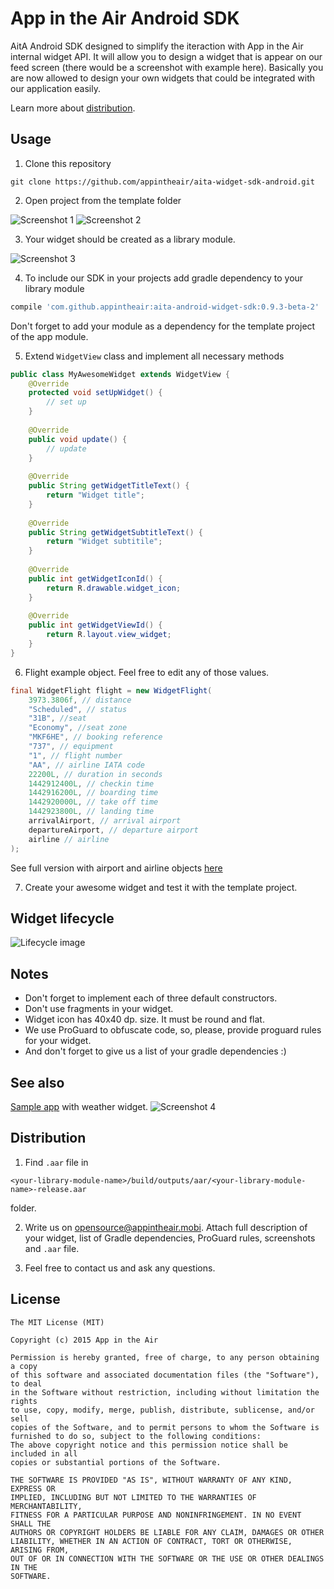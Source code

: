 # App in the Air Android SDK
AitA Android SDK designed to simplify the iteraction with App in the Air internal widget API. It will allow you to design a widget that is appear on our feed screen (there would be a screenshot with example here). Basically you are now allowed to design your own widgets that could be integrated with our application easily.

Learn more about  [distribution](#distribution).

## Usage
1) Clone this repository

```shell
git clone https://github.com/appintheair/aita-widget-sdk-android.git
```

2) Open project from the template folder

![Screenshot 1](https://habrastorage.org/files/b65/380/1ee/b653801eeb39447084cf21a6ec3e11e0.png)
![Screenshot 2](https://habrastorage.org/files/032/d1e/e97/032d1ee975514cf096d235bb76d4df46.png)

3) Your widget should be created as a library module.

![Screenshot 3](https://habrastorage.org/files/788/d2f/99e/788d2f99edff4698b7065acd9bb81965.png)
    
4) To include our SDK in your projects add gradle dependency to your library module

```gradle
compile 'com.github.appintheair:aita-android-widget-sdk:0.9.3-beta-2'
```

Don't forget to add your module as a dependency for the template project of the app module.

5) Extend `WidgetView` class and implement all necessary methods

```java
public class MyAwesomeWidget extends WidgetView {
	@Override
	protected void setUpWidget() {
		// set up
	}
	
	@Override
	public void update() {
		// update
	}
	
	@Override
	public String getWidgetTitleText() {
		return "Widget title";
	}
	
	@Override
	public String getWidgetSubtitleText() {
		return "Widget subtitile";
	}
	
	@Override
	public int getWidgetIconId() {
		return R.drawable.widget_icon;
	}
	
	@Override
	public int getWidgetViewId() {
		return R.layout.view_widget;
	}
}
```
    
6) Flight example object. Feel free to edit any of those values.

```java
final WidgetFlight flight = new WidgetFlight(
	3973.3806f, // distance
	"Scheduled", // status
	"31B", //seat
	"Economy", //seat zone
	"MKF6HE", // booking reference
	"737", // equipment
	"1", // flight number
	"AA", // airline IATA code
	22200L, // duration in seconds
	1442912400L, // checkin time
	1442916200L, // boarding time
	1442920000L, // take off time
	1442923800L, // landing time
	arrivalAirport, // arrival airport
	departureAirport, // departure airport
	airline // airline
);
```

See full version with airport and airline objects [here](https://github.com/appintheair/aita-android-widget-sdk/blob/master/sample/app/src/main/java/com/aita/aitawidgetsample/MainActivity.java)

7) Create your awesome widget and test it with the template project. 

## Widget lifecycle
![Lifecycle image](https://habrastorage.org/files/cd5/124/77f/cd512477f5b44c10989e6520212f07f9.png)

## Notes
* Don't forget to implement each of three default constructors.
* Don't use fragments in your widget.
* Widget icon has 40x40 dp. size. It must be round and flat.
* We use ProGuard to obfuscate code, so, please, provide proguard rules for your widget.
* And don't forget to give us a list of your gradle dependencies :)

## See also
[Sample app](https://github.com/appintheair/aita-android-widget-sdk/tree/master/sample) with weather widget.
![Screenshot 4](https://habrastorage.org/files/555/1fd/e95/5551fde9577c4812a74c3f5fc93fa2bf.png)

## Distribution
1) Find `.aar` file in 

```shell
<your-library-module-name>/build/outputs/aar/<your-library-module-name>-release.aar
```

folder.

2) Write us on [opensource@appintheair.mobi](mailto:opensource@appintheair.mobi). Attach full description of your widget, list of Gradle dependencies, ProGuard rules, screenshots and `.aar` file.

3) Feel free to contact us and ask any questions.

## License
	The MIT License (MIT)
	
	Copyright (c) 2015 App in the Air
	
	Permission is hereby granted, free of charge, to any person obtaining a copy
	of this software and associated documentation files (the "Software"), to deal
	in the Software without restriction, including without limitation the rights
	to use, copy, modify, merge, publish, distribute, sublicense, and/or sell
	copies of the Software, and to permit persons to whom the Software is
	furnished to do so, subject to the following conditions:	
	The above copyright notice and this permission notice shall be included in all
	copies or substantial portions of the Software.	
	
	THE SOFTWARE IS PROVIDED "AS IS", WITHOUT WARRANTY OF ANY KIND, EXPRESS OR
	IMPLIED, INCLUDING BUT NOT LIMITED TO THE WARRANTIES OF MERCHANTABILITY,
	FITNESS FOR A PARTICULAR PURPOSE AND NONINFRINGEMENT. IN NO EVENT SHALL THE
	AUTHORS OR COPYRIGHT HOLDERS BE LIABLE FOR ANY CLAIM, DAMAGES OR OTHER
	LIABILITY, WHETHER IN AN ACTION OF CONTRACT, TORT OR OTHERWISE, ARISING FROM,
	OUT OF OR IN CONNECTION WITH THE SOFTWARE OR THE USE OR OTHER DEALINGS IN THE
	SOFTWARE.
